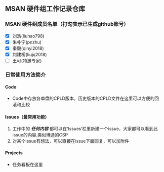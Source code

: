 ## MSAN 硬件组工作记录仓库
### MSAN 硬件组成员名单（打勾表示已生成github账号）
- [X] 刘浩(liuhao798)
- [X] 朱朴宁(pnzhu)
- [X] 秦毅(qinyi2018)
- [X] 刘建桥(liujq2018)
- [ ] 王可(特邀专家)

### 日常使用方法简介
#### Code
- Code中存放各单盘的CPLD版本，历史版本的CPLD文件在这里可以方便的回滚和比较
#### Issues（最常用功能）
1. 工作中的 ***任何内容*** 都可以在‘Issues’栏里新建一个issue，大家都可以看到此issue的内容,类似博通的CSP
2. 对某个issue有想法，可以直接在issue下面回复，可以加附件
#### Projects
- 任务看板在这里
